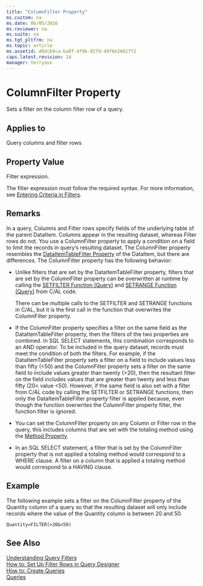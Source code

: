 ```yaml
---
title: "ColumnFilter Property"
ms.custom: na
ms.date: 06/05/2016
ms.reviewer: na
ms.suite: na
ms.tgt_pltfrm: na
ms.topic: article
ms.assetid: d8dc69ca-ba8f-4f9b-82fd-4976e26817f2
caps.latest.revision: 14
manager: terryaus
---
```

# ColumnFilter Property
Sets a filter on the column filter row of a query.  
  
## Applies to  
 Query columns and filter rows  
  
## Property Value  
 Filter expression.  
  
 The filter expression must follow the required syntax. For more information, see [Entering Criteria in Filters](../dynamics-nav/Entering-Criteria-in-Filters.md).  
  
## Remarks  
 In a query, Columns and Filter rows specify fields of the underlying table of the parent DataItem. Columns appear in the resulting dataset, whereas Filter rows do not. You use a ColumnFilter property to apply a condition on a field to limit the records in query’s resulting dataset. The ColumnFilter property resembles the [DataItemTableFilter Property](../dynamics-nav/DataItemTableFilter-Property.md) of the DataItem, but there are differences. The ColumnFilter property has the following behavior:  
  
-   Unlike filters that are set by the DataItemTableFilter property, filters that are set by the ColumnFilter property can be overwritten at runtime by calling the [SETFILTER Function \(Query\)](../dynamics-nav/SETFILTER-Function--Query-.md) and [SETRANGE Function \(Query\)](../dynamics-nav/SETRANGE-Function--Query-.md) from C\/AL code.  
  
     There can be multiple calls to the SETFILTER and SETRANGE functions in C\/AL, but it is the first call in the function that overwrites the ColumnFilter property.  
  
-   If the ColumnFilter property specifies a filter on the same field as the DataItemTableFilter property, then the filters of the two properties are combined. In SQL SELECT statements, this combination corresponds to an AND operator. To be included in the query dataset, records must meet the condition of both the filters. For example, if the DataItemTableFilter property sets a filter on a field to include values less than fifty \(\<50\) and the ColumnFilter property sets a filter on the same field to include values greater than twenty \(\>20\), then the resultant filter on the field includes values that are greater than twenty and less than fifty \(20\< value \<50\). However, if the same field is also set with a filter from C\/AL code by calling the SETFILTER or SETRANGE functions, then only the DataItemTableFilter property filter is applied because, even though the function overwrites the ColumnFilter property filter, the function filter is ignored.  
  
-   You can set the ColumnFilter property on any Column or Filter row in the query, this includes columns that are set with the totaling method using the [Method Property](../dynamics-nav/Method-Property.md).  
  
-   In an SQL SELECT statement, a filter that is set by the ColumnFilter property that is not applied a totaling method would correspond to a WHERE clause. A filter on a column that is applied a totaling method would correspond to a HAVING clause.  
  
## Example  
 The following example sets a filter on the ColumnFilter property of the Quantity column of a query so that the resulting dataset will only include records where the value of the Quantity column is between 20 and 50.  
  
```  
Quantity=FILTER(>20&<50)  
```  
  
## See Also  
 [Understanding Query Filters](../dynamics-nav/Understanding-Query-Filters.md)   
 [How to: Set Up Filter Rows in Query Designer](../Topic/How%20to:%20Set%20Up%20Filter%20Rows%20in%20Query%20Designer.md)   
 [How to: Create Queries](../Topic/How%20to:%20Create%20Queries.md)   
 [Queries](../dynamics-nav/Queries.md)